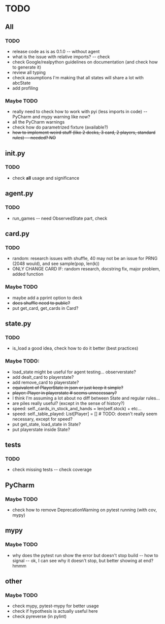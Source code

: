 # TODO

## All
### TODO
- release code as is as 0.1.0 -- without agent
- what is the issue with relative imports? -- check
- check Google/realpython guidelines on documentation (and check how to generate it)
- review all typing
- check assumptions I'm making that all states will share a lot with abcState
- add profiling
### Maybe TODO
- really need to check how to work with pyi (less imports in code) -- PyCharm and mypy warning like now?
- all the PyCharm warnings
- check how do parametrized fixture (available?)
- ~~how to implement weird stuff (like 2 decks, 3 card, 2 players, standard rules) -- needed? NO~~

## __init__.py
### TODO
- check __all__ usage and significance

## agent.py
### TODO
- run_games -- need ObservedState part, check

## card.py
### TODO
- random: research issues with shuffle, 40 may not be an issue for PRNG (2048 would), and see sample(pop, len(k))
- ONLY CHANGE CARD IF: random research, docstring fix, major problem, added function
### Maybe TODO
- maybe add a pprint option to deck
- ~~does shuffle need to public?~~
- put get_card, get_cards in Card?

## state.py
### TODO
- is_load a good idea, check how to do it better (best practices)
### Maybe TODO:
- load_state might be useful for agent testing... observerstate?
- add dealt_card to playerstate?
- add remove_card to playerstate?
- ~~equivalent of PlayerState in json or just keep it simple?~~
- ~~player: Player in playerstate      # seems unnecessary?~~
- I think I'm assuming a lot about no diff between State and regular rules...
- are piles really useful? (except in the sense of history?)
- speed: self._cards_in_stock_and_hands = len(self.stock) + etc...
- speed: self._table_played: List[Player] = []   # TODO: doesn't really seem necessary, except for speed?
- put get_state, load_state in State?
- put playerstate inside State?

## tests
### TODO
- check missing tests -- check coverage

## PyCharm
### Maybe TODO
- check how to remove DeprecationWarning on pytest running (with cov, mypy)

## mypy
### Maybe TODO
- why does the pytest run show the error but doesn't stop build -- how to signal -- ok, I can see why it doesn't stop, 
but better showing at end? hmmm

## other
### Maybe TODO
- check mypy, pytest-mypy for better usage
- check if hypothesis is actually useful here
- check pyreverse (in pylint)
